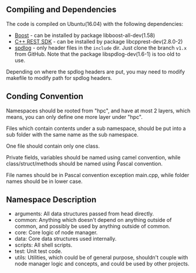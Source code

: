 ## Compiling and Dependencies

The code is compiled on Ubuntu(16.04) with the following dependencies:

* [Boost](https://www.boost.org/) - can be installed by package libboost-all-dev(1.58)
* [C++ REST SDK](https://github.com/Microsoft/cpprestsdk) - can be installed by package libcpprest-dev(2.8.0-2)
* [spdlog](https://github.com/gabime/spdlog) - only header files in the `include` dir. Just clone the branch `v1.x` from GitHub. Note that the package libspdlog-dev(1.6-1) is too old to use.

Depending on where the spdlog headers are put, you may need to modify makefile to modify path for spdlog headers.

## Conding Convention

Namespaces should be rooted from "hpc", and have at most 2 layers, which means, you can only define one more layer under "hpc".

Files which contain contents under a sub namespace, should be put into a sub folder with the same name as the sub namespace.

One file should contain only one class.

Private fields, variables should be named using camel convention, while class/struct/methods should be named using Pascal convention.

File names should be in Pascal convention exception main.cpp, while folder names should be in lower case.

## Namespace Description

* arguments: All data structures passed from head directly.
* common: Anything which doesn't depend on anything outside of common, and possibly be used by anything outside of common.
* core: Core logic of node manager.
* data: Core data structures used internally.
* scripts: All shell scripts.
* test: Unit test code.
* utils: Utilities, which could be of general purpose, shouldn't couple with node manager logic and concepts, and could be used by other projects.
